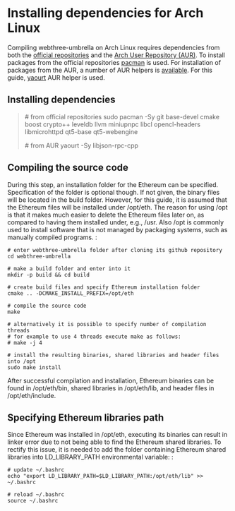 Installing dependencies for Arch Linux
======================================

Compiling webthree-umbrella on Arch Linux requires dependencies from both the [official repositories](https://wiki.archlinux.org/index.php/Official_repositories) and the [Arch User Repository (AUR)](https://wiki.archlinux.org/index.php/Arch_User_Repository). To install packages from the official repositories [pacman](https://wiki.archlinux.org/index.php/Pacman) is used. For installation of packages from the AUR, a number of AUR helpers is [available](https://wiki.archlinux.org/index.php/AUR_helpers). For this guide, [yaourt](http://archlinux.fr/yaourt-en) AUR helper is used.

Installing dependencies
-----------------------

> \# from official repositories sudo pacman -Sy git base-devel cmake
> boost crypto++ leveldb llvm miniupnpc libcl opencl-headers
> libmicrohttpd qt5-base qt5-webengine
>
> \# from AUR yaourt -Sy libjson-rpc-cpp

Compiling the source code
-------------------------

During this step, an installation folder for the Ethereum can be specified. Specification of the folder is optional though. If not given, the binary files will be located in the build folder. However, for this guide, it is assumed that the Ethereum files will be installed under /opt/eth. The reason for using /opt is that it makes much easier to delete the Ethereum files later on, as compared to having them installed under, e.g., /usr. Also /opt is commonly used to install software that is not managed by packaging systems, such as manually compiled programs. :

    # enter webthree-umbrella folder after cloning its github repository
    cd webthree-umbrella

    # make a build folder and enter into it
    mkdir -p build && cd build

    # create build files and specify Ethereum installation folder
    cmake .. -DCMAKE_INSTALL_PREFIX=/opt/eth

    # compile the source code
    make

    # alternatively it is possible to specify number of compilation threads
    # for example to use 4 threads execute make as follows:
    # make -j 4

    # install the resulting binaries, shared libraries and header files into /opt
    sudo make install

After successful compilation and installation, Ethereum binaries can be
found in /opt/eth/bin, shared libraries in /opt/eth/lib, and header
files in /opt/eth/include.

Specifying Ethereum libraries path
----------------------------------

Since Ethereum was installed in /opt/eth, executing its binaries can
result in linker error due to not being able to find the Ethereum shared
libraries. To rectify this issue, it is needed to add the folder
containing Ethereum shared libraries into LD\_LIBRARY\_PATH
environmental variable: :

    # update ~/.bashrc
    echo "export LD_LIBRARY_PATH=$LD_LIBRARY_PATH:/opt/eth/lib" >> ~/.bashrc

    # reload ~/.bashrc
    source ~/.bashrc
